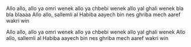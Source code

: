 Allo allo, allo ya omri wenek allo ya chbebi wenek allo yal ghali wenek bla bla blaaaa
Allo allo, sallemli al Habiba aayech bin nes ghriba mech aaref wakri win

Allo allo, allo ya omri wenek allo ya chbebi wenek allo yal ghali wenek
Allo allo, sallemli al Habiba aayech bin nes ghriba mech aaref wakri win
